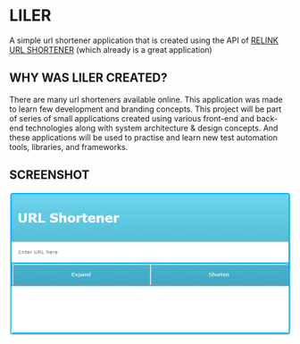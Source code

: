 # LILER


A simple url shortener application that is created using the API of [RELINK URL SHORTENER](https://rel.ink/) (which already is a great application)

## WHY WAS LILER CREATED?

There are many url shorteners available online. This application was made to learn few development and branding concepts. This project will be part of series of small applications created using various front-end and back-end technologies along with system architecture & design concepts. And these applications will be used to practise and learn new test automation tools, libraries, and frameworks.

## SCREENSHOT

![LILER](img/liler.png)
